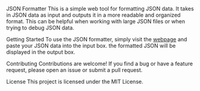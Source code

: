 JSON Formatter
This is a simple web tool for formatting JSON data. It takes in JSON data as input and outputs it in a more readable and organized format. This can be helpful when working with large JSON files or when trying to debug JSON data.

Getting Started
To use the JSON formatter, simply visit the [webpage](https://json-formatter.henoktsegaye.com/) and paste your JSON data into the input box. the formatted JSON will be displayed in the output box.

Contributing
Contributions are welcome! If you find a bug or have a feature request, please open an issue or submit a pull request.

License
This project is licensed under the MIT License.
